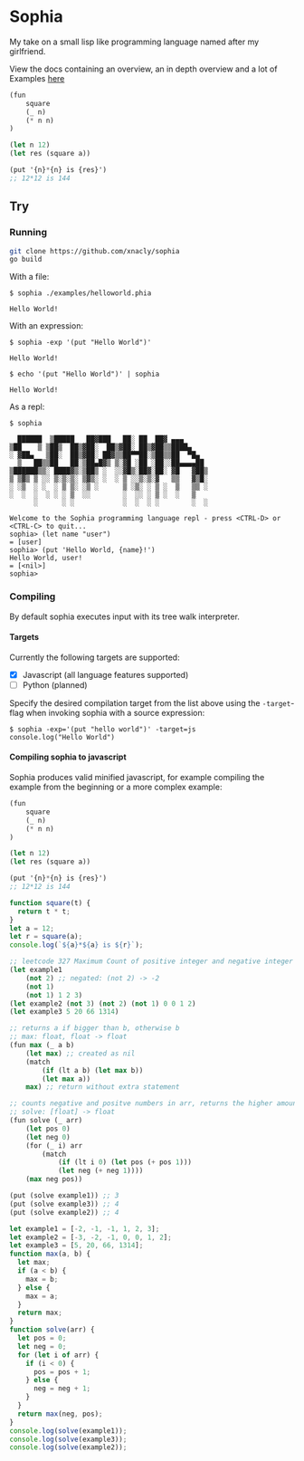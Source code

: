 # Sophia

My take on a small lisp like programming language named after my girlfriend.

View the docs containing an overview, an in depth overview and a lot of
Examples [here](https://xnacly.github.io/Sophia/)

```lisp
(fun
    square
    (_ n)
    (* n n)
)

(let n 12)
(let res (square a))

(put '{n}*{n} is {res}')
;; 12*12 is 144
```

## Try

### Running

```bash
git clone https://github.com/xnacly/sophia
go build
```

With a file:

```text
$ sophia ./examples/helloworld.phia

Hello World!
```

With an expression:

```
$ sophia -exp '(put "Hello World")'

Hello World!
```

```
$ echo '(put "Hello World")' | sophia

Hello World!
```

As a repl:

```
$ sophia

  ██████  ▒█████   ██▓███   ██░ ██  ██▓ ▄▄▄
▒██    ▒ ▒██▒  ██▒▓██░  ██▒▓██░ ██▒▓██▒▒████▄
░ ▓██▄   ▒██░  ██▒▓██░ ██▓▒▒██▀▀██░▒██▒▒██  ▀█▄
  ▒   ██▒▒██   ██░▒██▄█▓▒ ▒░▓█ ░██ ░██░░██▄▄▄▄██
▒██████▒▒░ ████▓▒░▒██▒ ░  ░░▓█▒░██▓░██░ ▓█   ▓██▒
▒ ▒▓▒ ▒ ░░ ▒░▒░▒░ ▒▓▒░ ░  ░ ▒ ░░▒░▒░▓   ▒▒   ▓▒█░
░ ░▒  ░ ░  ░ ▒ ▒░ ░▒ ░      ▒ ░▒░ ░ ▒ ░  ▒   ▒▒ ░
░  ░  ░  ░ ░ ░ ▒  ░░        ░  ░░ ░ ▒ ░  ░   ▒
      ░      ░ ░            ░  ░  ░ ░        ░  ░

Welcome to the Sophia programming language repl - press <CTRL-D> or <CTRL-C> to quit...
sophia> (let name "user")
= [user]
sophia> (put 'Hello World, {name}!')
Hello World, user!
= [<nil>]
sophia>
```

### Compiling

By default sophia executes input with its tree walk interpreter.

#### Targets

Currently the following targets are supported:

- [x] Javascript (all language features supported)
- [ ] Python (planned)

Specify the desired compilation target from the list above using the
`-target`-flag when invoking sophia with a source expression:

```text
$ sophia -exp='(put "hello world")' -target=js
console.log("Hello World")
```

#### Compiling sophia to javascript

Sophia produces valid minified javascript, for example compiling the example
from the beginning or a more complex example:

```lisp
(fun
    square
    (_ n)
    (* n n)
)

(let n 12)
(let res (square a))

(put '{n}*{n} is {res}')
;; 12*12 is 144
```

```js
function square(t) {
  return t * t;
}
let a = 12;
let r = square(a);
console.log(`${a}*${a} is ${r}`);
```

```lisp
;; leetcode 327 Maximum Count of positive integer and negative integer
(let example1
    (not 2) ;; negated: (not 2) -> -2
    (not 1)
    (not 1) 1 2 3)
(let example2 (not 3) (not 2) (not 1) 0 0 1 2)
(let example3 5 20 66 1314)

;; returns a if bigger than b, otherwise b
;; max: float, float -> float
(fun max (_ a b)
    (let max) ;; created as nil
    (match
        (if (lt a b) (let max b))
        (let max a))
    max) ;; return without extra statement

;; counts negative and positve numbers in arr, returns the higher amount
;; solve: [float] -> float
(fun solve (_ arr)
    (let pos 0)
    (let neg 0)
    (for (_ i) arr
        (match
            (if (lt i 0) (let pos (+ pos 1)))
            (let neg (+ neg 1))))
    (max neg pos))

(put (solve example1)) ;; 3
(put (solve example3)) ;; 4
(put (solve example2)) ;; 4
```

```js
let example1 = [-2, -1, -1, 1, 2, 3];
let example2 = [-3, -2, -1, 0, 0, 1, 2];
let example3 = [5, 20, 66, 1314];
function max(a, b) {
  let max;
  if (a < b) {
    max = b;
  } else {
    max = a;
  }
  return max;
}
function solve(arr) {
  let pos = 0;
  let neg = 0;
  for (let i of arr) {
    if (i < 0) {
      pos = pos + 1;
    } else {
      neg = neg + 1;
    }
  }
  return max(neg, pos);
}
console.log(solve(example1));
console.log(solve(example3));
console.log(solve(example2));
```
